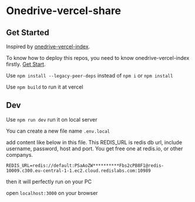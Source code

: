 # Onedrive-vercel-share

## Get Started

Inspired by [onedrive-vercel-index](https://github.com/spencerwooo/onedrive-vercel-index).

To know how to deploy this repos, you need to know onedrive-vercel-index firstly. [Get Start](https://ovi.swo.moe/zh/docs/getting-started).

Use `npm install --legacy-peer-deps` instead of `npm i` or `npm install`

Use `npm build` to run it at vercel

## Dev

Use `npm run dev` run it on local server

You can create a new file name `.env.local`

add content like below in this file. This REDIS_URL is redis db url, include username, password, host and port. You get free one at redis.io, or other companys.

```
REDIS_URL=redis://default:PSaAoZW**********Fbs2cPB8F1@redis-10009.c300.eu-central-1-1.ec2.cloud.redislabs.com:10989
```

then it will perfectly run on your PC

open  `localhost:3000` on your browser
